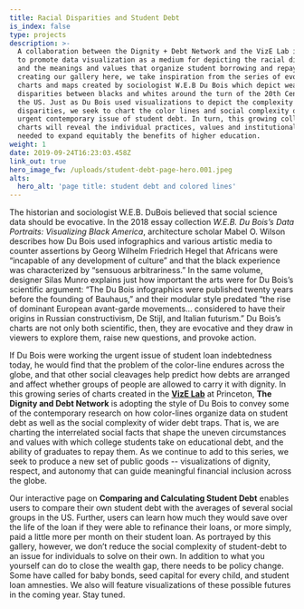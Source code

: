 ```yaml
---
title: Racial Disparities and Student Debt
is_index: false
type: projects
description: >-
  A collaboration between the Dignity + Debt Network and the VizE Lab intended
  to promote data visualization as a medium for depicting the racial disparities
  and the meanings and values that organize student borrowing and repayment. In
  creating our gallery here, we take inspiration from the series of evocative
  charts and maps created by sociologist W.E.B Du Bois which depict wealth
  disparities between blacks and whites around the turn of the 20th Century in
  the US. Just as Du Bois used visualizations to depict the complexity of these
  disparities, we seek to chart the color lines and social complexity of the
  urgent contemporary issue of student debt. In turn, this growing collection of
  charts will reveal the individual practices, values and institutional change
  needed to expand equitably the benefits of higher education. 
weight: 1
date: 2019-09-24T16:23:03.458Z
link_out: true
hero_image_fw: /uploads/student-debt-page-hero.001.jpeg
alts:
  hero_alt: 'page title: student debt and colored lines'
---
```

The historian and sociologist W.E.B. DuBois believed that social science data should be evocative. In the 2018 essay collection _W.E.B. Du Bois’s Data Portraits: Visualizing Black America_, architecture scholar Mabel O. Wilson describes how Du Bois used infographics and various artistic media to counter assertions by Georg Wilhelm Friedrich Hegel that Africans were “incapable of any development of culture” and that the black experience was characterized by “sensuous arbitrariness.” In the same volume, designer Silas Munro explains just how important the arts were for Du Bois’s scientific argument: “The Du Bois infographics were published twenty years before the founding of Bauhaus,” and their modular style predated “the rise of dominant European avant-garde movements... considered to have their origins in Russian constructivism, De Stijl, and Italian futurism.” Du Bois’s charts are not only both scientific, then, they are evocative and they draw in viewers to explore them, raise new questions, and provoke action.

If Du Bois were working the urgent issue of student loan indebtedness today, he would find that the problem of the color-line endures across the globe, and that other social cleavages help predict how debts are arranged and affect whether groups of people are allowed to carry it with dignity. In this growing series of charts created in the [**VizE Lab**](vizelab.princeton.edu) at Princeton, **The Dignity and Debt Network** is adopting the style of Du Bois to convey some of the contemporary research on how color-lines organize data on student debt as well as the social complexity of wider debt traps. That is, we are charting the interrelated social facts that shape the uneven circumstances and values with which college students take on educational debt, and the ability of graduates to repay them. As we continue to add to this series, we seek to produce a new set of public goods --  visualizations of dignity, respect, and autonomy that can guide meaningful financial inclusion across the globe.

Our interactive page on **Comparing and Calculating Student Debt** enables users to compare their own student debt with the averages of several social groups in the US. Further, users can learn how much they would save over the life of the loan if they were able to refinance their loans, or more simply, paid a little more per month on their student loan. As portrayed by this gallery, however, we don’t reduce the social complexity of student-debt to an issue for individuals to solve on their own. In addition to what you yourself can do to close the wealth gap, there needs to be policy change. Some have called for baby bonds, seed capital for every child, and student loan amnesties. We also will feature visualizations of these possible futures in the coming year. Stay tuned.
